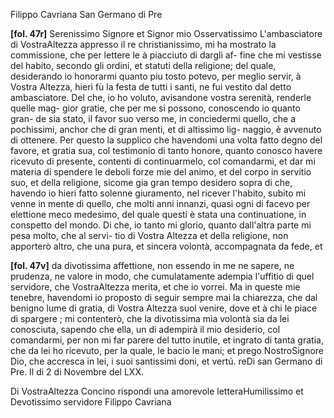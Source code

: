 Filippo Cavriana
San Germano di Pre



**[fol. 47r]**
Serenissimo Signore et Signor mio Osservatissimo
L'ambasciatore di VostraAltezza appresso il re christianissimo, mi ha mostrato
          la commissione, che per lettere le à piacciuto di dargli af-
fine che mi vestisse del habito, secondo gli ordini, et statuti
          della religione; del quale, desiderando io honorarmi quanto
          piu tosto potevo, per meglio servir, à Vostra Altezza, hieri fù la
          festa de tutti i santi, ne fui vestito dal detto ambasciatore.
          Del che, io ho voluto, avisandone vostra serenità, renderle quelle mag-
gior gratie, che per me si possono, conoscendo io quanto gran-
de sia stato, il favor suo verso me, in conciedermi quello, che
          a pochissimi, anchor che di gran menti, et di altissimo lig-
naggio, è avvenuto di ottenere. Per questo la supplico che
          havendomi una volta fatto degno del favore, et gratia sua,
          col testimonio di tanto honore, quanto conosco havere ricevuto
          di presente, contenti di continuarmelo, col comandarmi, et dar
          mi materia di spendere le deboli forze mie del animo, et
          del corpo in servitio suo, et della religione, sicome gia gran
          tempo desidero sopra di che, havendo io hieri fatto solenne
          giuramento, nel ricever l'habito, subito mi venne in mente
          di quello, che molti anni innanzi, quasi ogni di facevo per
          elettione meco medesimo, del quale questi è stata una continuatione, in conspetto del mondo. Di che, io tanto mi
          glorio, quanto dall'altra parte mi pesa molto, che al servi-
tio di Vostra Altezza et della religione, non apporterò altro, che
          una pura, et sincera volontà, accompagnata da fede, et
        

**[fol. 47v]**
da divotissima affettione, non essendo in me ne sapere, ne
          prudenza, ne valore in modo, che cumulatamente adempia
          l'uffitio di quel servidore, che VostraAltezza merita, et che io
          vorrei. Ma in queste mie tenebre, havendomi io proposto
          di seguir sempre mai la chiarezza, che dal benigno lume di
          gratia, di Vostra Altezza suol venire, dove et à chi le piace di
          spargere ; mi contenterò, che la divotissima mia volontà
          sia da lei conosciuta, sapendo che ella, un di adempirà il
          mio desiderio, col comandarmi, per non mi far parere del
          tutto inutile, et ingrato di tanta gratia, che da lei ho ricevuto,
          per la quale, le bacio le mani; et prego NostroSignore Dio, che
          accresca in lei, i suoi santissimi doni, et vertú. reDi san Germano di Pre. Il di 2 di Novembre del LXX.
        
Di VostraAltezza
Concino rispondi una amorevole letteraHumilissimo et Devotissimo servidore
          Filippo Cavriana
